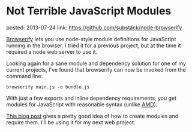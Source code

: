 Not Terrible JavaScript Modules
===============================
posted: 2013-07-24
link: https://github.com/substack/node-browserify

[Browserify](https://github.com/substack/node-browserify) lets you use node-style module definitions for JavaScript running in the browser. I tried it for a previous project, but at the time it required a node web server to use it.

Looking again for a sane module and dependency solution for one of my current projects, I've found that browserify can now be invoked from the command line:

    browserify main.js -o bundle.js

With just a few exports and inline dependency requirements, you get modules for JavaScript with reasonable syntax (unlike [AMD](http://addyosmani.com/writing-modular-js/)).

[This blog post](http://engineering.yp.com/post/browserify) gives a pretty good idea of how to create modules and require them. I'll be using it for my next web project.
